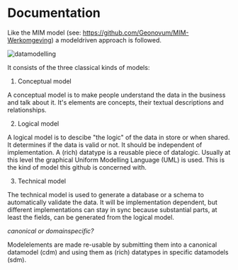 #  Documentation

Like the MIM model (see: https://github.com/Geonovum/MIM-Werkomgeving) a modeldriven approach is followed.

![](https://github.com/LOD-Onderwijsregistratie/RDF2XMI2UML/blob/master/documentation/figuur04.JPG "datamodelling")

It consists of the three classical kinds of models:

1. Conceptual model

A conceptual model is to make people understand the data in the business and talk about it. It's elements are concepts, their textual descriptions and relationships. 

2.  Logical model

A logical model is to descibe "the logic" of the data in store or when shared. It determines if the data is valid or not. It should be independent of implementation. A (rich) datatype is a reusable piece of datalogic. Usually at this level the graphical Uniform Modelling Language (UML) is used. This is the kind of model this github is concerned with.

3. Technical model

The technical model is used to generate a database or a schema to automatically validate the data. It will be implementation dependent, but different implementations can stay in sync because substantial parts, at least the fields, can be generated from the logical model.

_canonical or domainspecific?_

Modelelements are made re-usable by submitting them into a canonical datamodel (cdm) and using them as (rich) datatypes in specific datamodels (sdm).









